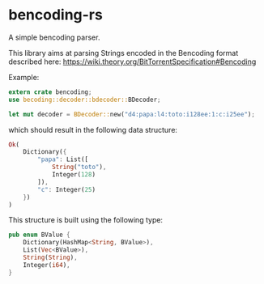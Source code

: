 # bencoding-rs
A simple bencoding parser.

This library aims at parsing Strings encoded in the Bencoding format described here:
https://wiki.theory.org/BitTorrentSpecification#Bencoding

Example:
```rust
extern crate bencoding;
use becoding::decoder::bdecoder::BDecoder;

let mut decoder = BDecoder::new("d4:papa:l4:toto:i128ee:1:c:i25ee");
```
which should result in the following data structure:
```rust
Ok(
	Dictionary({
		"papa": List([
			String("toto"),
			Integer(128)
		]),
		"c": Integer(25)
	})
)
```

This structure is built using the following type:
```rust
pub enum BValue {
	Dictionary(HashMap<String, BValue>),
	List(Vec<BValue>),
	String(String),
	Integer(i64),
}
```